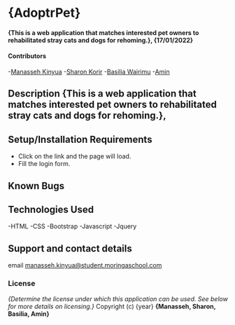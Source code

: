 # {AdoptrPet}
#### {This is a web application that matches interested pet owners to rehabilitated stray cats and dogs for rehoming.}, {17/01/2022}
#### Contributors
-[Manasseh Kinyua](https://github.com/Manasseh-Kinyua)
-[Sharon Korir](https://github.com/sharonkorir)
-[Basilia Wairimu](https://github.com/Bwairimu)
-[Amin](https://github.com/Aminmoha)
## Description {This is a web application that matches interested pet owners to rehabilitated stray cats and dogs for rehoming.},
## Setup/Installation Requirements
* Click on the link and the page will load.
* Fill the login form.

## Known Bugs

## Technologies Used
-HTML
-CSS
-Bootstrap
-Javascript
-Jquery
## Support and contact details
email manasseh.kinyua@student.moringaschool.com
### License
*{Determine the license under which this application can be used.  See below for more details on licensing.}*
Copyright (c) {year} **{Manasseh, Sharon, Basilia, Amin}**
